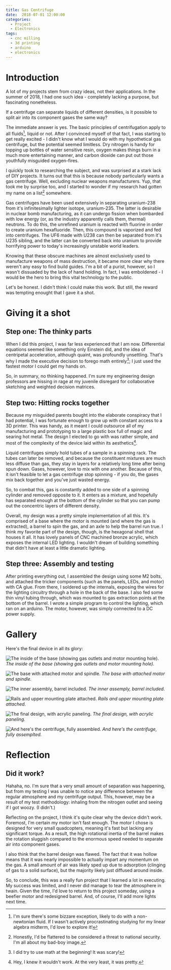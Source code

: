 ```yaml
---
title: Gas Centrifuge
date:  2018-07-01 12:00:00
categories:
  - Project
  - Electronics
tags:
  - cnc milling
  - 3d printing
  - arduino
  - electronics
---
```


<!-- <div class="note">
   <h1>Disclaimer:</h1>
   <p>
     This blog post was written long after the completion of the project
     it details. Because of this, it only provides a high-level look at the project,
     as the minutia are lost to time.
   </p>
 </div> -->


# Introduction
A lot of my projects stem from crazy ideas, not their applications. In the
summer of 2018, I had one such idea - completely lacking a purpose, but
fascinating nonetheless.

If a centrifuge can separate liquids of different densities, is it possible to
split air into its component gases the same way?

The immediate answer is yes. The basic principles of centrifugation
apply to all fluids[^1], liquid or not. After I convinced myself of that fact, I
was starting to get really excited - I didn't know what I would do with my
hypothetical gas centrifuge, but the potential seemed limitless. Dry nitrogen is
handy for topping up bottles of water sensitive resin, oxygen makes things burn
in a much more entertaining manner, and carbon dioxide can put out those
youthfully misguided oxygen-fires.

I quickly took to researching the subject, and was surprised at a stark lack of
DIY projects. It turns out that this is because nobody particularly wants a gas
centrifuge. Well, excluding nuclear weapons manufacturers. Yup, that took me by
surprise too, and I started to wonder if my research had gotten my name on a
list[^2] somewhere.

Gas centrifuges have been used extensively in separating uranium-238 from it's
infinitesimally lighter isotope, uranium-235. The latter is desirable in nuclear
bomb manufacturing, as it can undergo fission when bombarded with low energy
(or, as the industry apparently calls them, thermal) neutrons. To do this, the
unrefined uranium is reacted with fluorine in order to create uranium
hexafluoride. Then, this compound is vaporized and fed into centrifuges. The UF6
made with U238 can then be separated from it's U235 sibling, and the latter can
be converted back into uranium to provide horrifying power to today's
increasingly unstable world leaders.

Knowing that these obscure machines are almost exclusively used to
manufacture weapons of mass destruction, it became more clear why there weren't
any easy to find build guides. I'm a bit of a purist, however, so I wasn't
dissuaded by the lack of hand holding. In fact, I was emboldened - I would be
the hero to bring this vital technology to the public.

Let's be honest. I didn't think I could make this work. But still, the reward
was tempting enought that I gave it a shot.


# Giving it a shot
## Step one: The thinky parts
When I did this project, I was far
less experienced that I am now. Differential equations seemed like something
only Einstein did, and the idea of centripetal acceleration, although quaint,
was profoundly unsettling. That's why I made the executive decision to forego
math entirely[^3]; I just used the fastest motor I could get my hands on.

So, in summary, no thinking happened. I'm sure my engineering design professors
are hissing in rage at my juvenile disregard for collaborative sketching and
weighted decision matrices.

## Step two: Hitting rocks together

Because my misguided parents bought into the elaborate conspiracy that I had
potential, I was fortunate enough to grow up with constant access to a 3D
printer. This was handy, as it meant I could outsource all of my manufacturing
and prototyping to a large plastic box full of magic and searing hot metal. The
design I elected to go with was rather simple, and most of the complexity of the
device laid within its aesthetics[^4].

Liquid centrifuges simply hold tubes of a sample in a spinning rack. The tubes
can later be removed, and because the constituent mixtures are much less diffuse
than gas, they stay in layers for a relatively long time after being spun down.
Gases, however, love to mix with one another. Because of this, it isn't feasible
to let a gas centrifuge stop spinning - if you do, the gases mix back together
and you've just wasted energy.

So, to combat this, gas is constantly added to one side of a spinning cylinder
and removed opposite to it. It enters as a mixture, and hopefully has separated
enough at the bottom of the cylinder so that you can pump out the concentric
layers of different density.

Overall, my design was a pretty simple implementation of all this. It's
comprised of a base where the motor is mounted (and where the gas is extracted),
a barrel to spin the gas, and an axle to help the barrel run true. I think my
favorite part of the design, though, is the hexagonal shell that houses it all.
It has lovely panels of CNC machined bronze acrylic, which exposes the internal
LED lighting. I wouldn't dream of building something that didn't have at least a
little dramatic lighting.

## Step three: Assembly and testing

After printing everything out, I assembled the design using some M2 bolts, and
attached the tricker components (such as the panels, LEDs, and motor) with CA
glue. From there, I soldered up the internals, exposing the wires for the
lighting circuitry through a hole in the back of the base. I also fed some thin
vinyl tubing through, which was mounted to gas extraction points at the bottom
of the barrel. I wrote a simple program to control the lighting, which ran on an
arduino. The motor, however, was simply connected to a DC power supply.

# Gallery

Here's the final device in all its glory:

![The inside of the base (showing gas outlets and motor mounting hole).](/assets/gas_centrifuge/exposed_base.png)
_The inside of the base (showing gas outlets and motor mounting hole)._


![The base with attached motor and spindle.](/assets/gas_centrifuge/base_and_spindle.png)
_The base with attached motor and spindle._

![The inner assembly, barrel included.](/assets/gas_centrifuge/chamber.png)
_The inner assemply, barrel included._

![Rails and upper mounting plate attached.](/assets/gas_centrifuge/rails_and_cap.png)
_Rails and upper mounting plate attached._

![The final design, with acrylic paneling.](/assets/gas_centrifuge/final.png)
_The final design, with acrylic paneling._

![And here's the centrifuge, fully assembled.](/assets/gas_centrifuge/photo.jpg)
_And here's the centrifuge, fully assemplted._

# Reflection

## Did it work?

Hahaha, no.
I'm sure that a very small amount of separation was happening, but from my
testing I was unable to notice any difference between the regular atmosphere and
my centrifuge output. This, however, may be a result of my test methodology:
inhaling from the nitrogen outlet and seeing if I got woozy. (I didn't.)

Reflecting on the project, I think it's quite clear why the device didn't work.
Foremost, I'm certain my motor isn't fast enough. The motor I chose is designed
for very small quadcopters, meaning it's fast but lacking any significant
torque. As a result, the high rotational inertia of the barrel makes the
rotation sluggish compared to the enormous speed needed to separate air into
component gases.

I also think that the barrel design was flawed. The fact that it was hollow
means that it was nearly impossible to actually impart any momentum on the gas.
A small amount of air was likely sped up due to adsorption (clinging of gas to a
solid surface), but the majority likely just diffused around inside.

So, to conclude, this was a really fun project that I learned a lot in
executing. My success was limited, and I never did manage to tear the atmosphere
in twain. Given the time, I'd love to return to this project someday, using a
beefier motor and redesigned barrel. And, of course, I'll add more lights next
time.

[^1]: I'm sure there's some bizzare exception, likely to do with a non-newtonian fluid. If I wasn't actively procrastinating studying for my linear algebra midterm, I'd love to explore it!

[^2]: Honestly, I'd be flattered to be considered a threat to national security.  I'm all about my bad-boy image.

[^3]: I did try to use math at the beginning! It was scary!  
[^4]: Hey, I knew it wouldn't work. At the very least, it was pretty.
